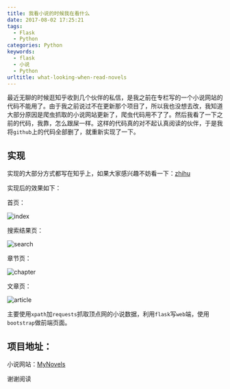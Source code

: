 ```yaml
---
title: 我看小说的时候我在看什么
date: 2017-08-02 17:25:21
tags:
  - Flask
  - Python
categories: Python
keywords:
  - flask
  - 小说
  - Python
urltitle: what-looking-when-read-novels
---
```

最近无聊的时候逛知乎收到几个伙伴的私信，是我之前在专栏写的一个小说网站的代码不能用了。由于我之前说过不在更新那个项目了，所以我也没想去改，我知道大部分原因是爬虫抓取的小说网站更新了，爬虫代码用不了了。然后我看了一下之前的代码，我靠，怎么跟屎一样。这样的代码真的对不起认真阅读的伙伴，于是我将`github`上的代码全部删了，就重新实现了一下。
<!-- more -->

## 实现

实现的大部分方式都写在知乎上，如果大家感兴趣不妨看一下：[zhihu](https://zhuanlan.zhihu.com/p/28216335)

实现后的效果如下：

首页：

![index](http://imgout.ph.126.net/56952195/mn.jpg)

搜索结果页：

![search](http://imgout.ph.126.net/56955190/mn2.jpg)

章节页：

![chapter](http://imgout.ph.126.net/56952197/mn3.jpg)

文章页：

![article](http://imgout.ph.126.net/56955191/mn4.jpg)

主要使用`xpath`加`requests`抓取顶点网的小说数据，利用`flask`写`web`端，使用`bootstrap`做前端页面。

## 项目地址：

<div class="github-card" data-github="Blackyukun/dingdian" data-width="400" data-height="" data-theme="medium"></div>
<script src="//cdn.jsdelivr.net/github-cards/latest/widget.js"></script>

小说网站：[MyNovels](http://dingdian.herokuapp.com/)

谢谢阅读
